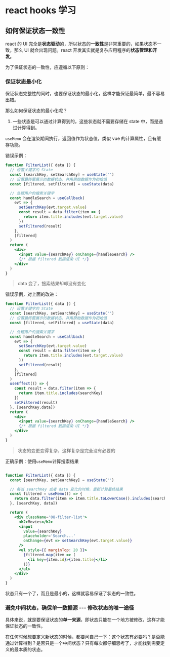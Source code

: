 # react hooks 学习

## 如何保证状态一致性

react 的 UI 完全是**状态驱动**的，所以状态的**一致性**是非常重要的，如果状态不一致，那么 UI 就会出现问题。react 开发其实就是复杂应用程序的**状态管理和开发**。

为了保证状态的一致性，应遵循以下原则：

### 保证状态最小化

保证状态完整性的同时，也要保证状态的最小化，这样才能保证最简单，最不容易出错。

那么如何保证状态的最小化呢？

1. 一些状态是可以通过计算得到的，这些状态就不需要存储在 state 中，而是通过计算得到。

`useMemo` 会在渲染期间执行，返回值作为状态值，类似 vue 的计算属性，且有缓存功能。

错误示例：

```jsx
function FilterList({ data }) {
  // 设置关键字的 State
  const [searchKey, setSearchKey] = useState('')
  // 设置最终要展示的数据状态，并用原始数据作为初始值
  const [filtered, setFiltered] = useState(data)

  // 处理用户的搜索关键字
  const handleSearch = useCallback(
    evt => {
      setSearchKey(evt.target.value)
      const result = data.filter(item => {
        return item.title.includes(evt.target.value)
      })
      setFiltered(result)
    },
    [filtered]
  )
  return (
    <div>
      <input value={searchKey} onChange={handleSearch} />
      {/* 根据 filtered 数据渲染 UI */}
    </div>
  )
}
```

> data 变了，搜索结果却却没有变化

错误示例，对上面的改进：

```jsx
function FilterList({ data }) {
  // 设置关键字的 State
  const [searchKey, setSearchKey] = useState('')
  // 设置最终要展示的数据状态，并用原始数据作为初始值
  const [filtered, setFiltered] = useState(data)

  // 处理用户的搜索关键字
  const handleSearch = useCallback(
    evt => {
      setSearchKey(evt.target.value)
      const result = data.filter(item => {
        return item.title.includes(evt.target.value)
      })
      setFiltered(result)
    },
    [filtered]
  )
  useEffect(() => {
    const result = data.filter(item => {
      return item.title.includes(searchKey)
    })
    setFiltered(result)
  }, [searchKey,data])
  return (
    <div>
      <input value={searchKey} onChange={handleSearch} />
      {/* 根据 filtered 数据渲染 UI */}
    </div>
  )
}
```

> 状态的变更变得复杂，这样复杂是完全没有必要的

正确示例：使用`useMemo`计算搜索结果

```jsx

function FilterList({ data }) {
  const [searchKey, setSearchKey] = useState('')

  // 每当 searchKey 或者 data 变化的时候，重新计算最终结果
  const filtered = useMemo(() => {
    return data.filter(item => item.title.toLowerCase().includes(searchKey.toLowerCase()))
  }, [searchKey, data])

  return (
    <div className='08-filter-list'>
      <h2>Movies</h2>
      <input
        value={searchKey}
        placeholder='Search...'
        onChange={evt => setSearchKey(evt.target.value)}
      />
      <ul style={{ marginTop: 20 }}>
        {filtered.map(item => (
          <li key={item.id}>{item.title}</li>
        ))}
      </ul>
    </div>
  )
}
```

状态只有一个了，而且是最小的，这样就容易保证了状态的一致性。

### 避免中间状态，确保单一数据源 --- 修改状态的唯一途径

具体来说，就是要保证状态的**单一来源**，即状态只能在一个地方被修改，这样才能保证状态的一致性。

在任何时候想要定义新状态的时候，都要问自己一下：这个状态有必要吗？是否能通过计算得到？是否只是一个中间状态？只有每次都仔细思考了，才能找到需要定义的最本质的状态。
